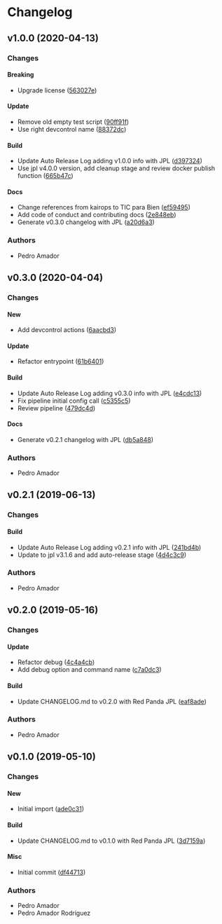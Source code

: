 # Changelog

## v1.0.0 (2020-04-13)

### Changes

#### Breaking

* Upgrade license ([563027e](https://github.com/tpbtools/dc-hello-world/commit/563027e))

#### Update

* Remove old empty test script ([90ff91f](https://github.com/tpbtools/dc-hello-world/commit/90ff91f))
* Use right devcontrol name ([88372dc](https://github.com/tpbtools/dc-hello-world/commit/88372dc))

#### Build

* Update Auto Release Log adding v1.0.0 info with JPL ([d397324](https://github.com/tpbtools/dc-hello-world/commit/d397324))
* Use jpl v4.0.0 version, add cleanup stage and review docker publish function ([665b47c](https://github.com/tpbtools/dc-hello-world/commit/665b47c))

#### Docs

* Change references from kairops to TIC para Bien ([ef59495](https://github.com/tpbtools/dc-hello-world/commit/ef59495))
* Add code of conduct and contributing docs ([2e848eb](https://github.com/tpbtools/dc-hello-world/commit/2e848eb))
* Generate v0.3.0 changelog with JPL ([a20d6a3](https://github.com/tpbtools/dc-hello-world/commit/a20d6a3))

### Authors

* Pedro Amador

## v0.3.0 (2020-04-04)

### Changes

#### New

* Add devcontrol actions ([6aacbd3](https://github.com/tpbtools/dc-hello-world/commit/6aacbd3))

#### Update

* Refactor entrypoint ([61b6401](https://github.com/tpbtools/dc-hello-world/commit/61b6401))

#### Build

* Update Auto Release Log adding v0.3.0 info with JPL ([e4cdc13](https://github.com/tpbtools/dc-hello-world/commit/e4cdc13))
* Fix pipeline initial config call ([c5355c5](https://github.com/tpbtools/dc-hello-world/commit/c5355c5))
* Review pipeline ([479dc4d](https://github.com/tpbtools/dc-hello-world/commit/479dc4d))

#### Docs

* Generate v0.2.1 changelog with JPL ([db5a848](https://github.com/tpbtools/dc-hello-world/commit/db5a848))

### Authors

* Pedro Amador

## v0.2.1 (2019-06-13)

### Changes

#### Build

* Update Auto Release Log adding v0.2.1 info with JPL ([241bd4b](https://github.com/tpbtools/dc-hello-world/commit/241bd4b))
* Update to jpl v3.1.6 and add auto-release stage ([4d4c3c9](https://github.com/tpbtools/dc-hello-world/commit/4d4c3c9))

### Authors

* Pedro Amador

## v0.2.0 (2019-05-16)

### Changes

#### Update

* Refactor debug ([4c4a4cb](https://github.com/tpbtools/dc-hello-world/commit/4c4a4cb))
* Add debug option and command name ([c7a0dc3](https://github.com/tpbtools/dc-hello-world/commit/c7a0dc3))

#### Build

* Update CHANGELOG.md to v0.2.0 with Red Panda JPL ([eaf8ade](https://github.com/tpbtools/dc-hello-world/commit/eaf8ade))

### Authors

* Pedro Amador

## v0.1.0 (2019-05-10)

### Changes

#### New

* Initial import ([ade0c31](https://github.com/tpbtools/dc-hello-world/commit/ade0c31))

#### Build

* Update CHANGELOG.md to v0.1.0 with Red Panda JPL ([3d7159a](https://github.com/tpbtools/dc-hello-world/commit/3d7159a))

#### Misc

* Initial commit ([df44713](https://github.com/tpbtools/dc-hello-world/commit/df44713))

### Authors

* Pedro Amador
* Pedro Amador Rodríguez

